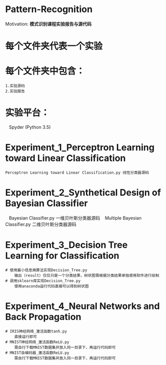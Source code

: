 # Pattern-Recognition
Motivation: **模式识别课程实验报告与源代码**
# 每个文件夹代表一个实验
# 每个文件夹中包含：
    1.实验源码
    2.实验报告
# 实验平台：
    Spyder (Python 3.5)
# Experiment_1_Perceptron Learning toward Linear Classification
    Perceptron Learning toward Linear Classification.py 线性分类器源码
# Experiment_2_Synthetical Design of Bayesian Classifier
    Bayesian Classifier.py 一维贝叶斯分类器源码
    Multiple Bayesian Classifier.py 二维贝叶斯分类器源码
# Experiment_3_Decision Tree Learning for Classification
    # 使用最小信息熵算法实现Decision_Tree.py 
        输出（result）仅仅只是一个分类结果，树状图需根据分类结果单独使用软件进行绘制
    # 调用sklearn库实现Decision_Tree.py
        使用anaconda运行代码直接可以得到树状图
# Experiment_4_Neural Networks and Back Propagation
    # IRIS神经网络_激活函数tanh.py
        直接运行即可
    # MNIST神经网络_激活函数ReLU.py
        需自行下载MNIST数据集并放入同一目录下，再运行代码即可
    # MNIST自编码器_激活函数ReLU.py
        需自行下载MNIST数据集并放入同一目录下，再运行代码即可
